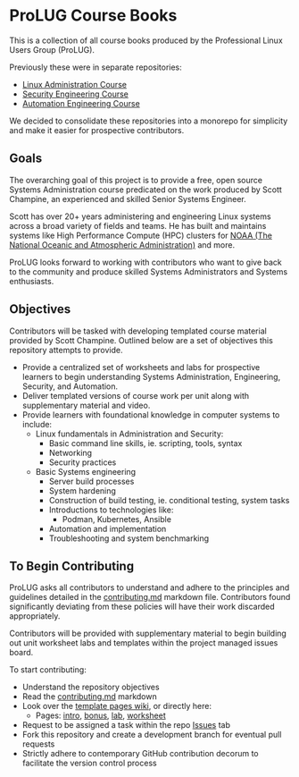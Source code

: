 # ProLUG Course Books

This is a collection of all course books produced by the Professional Linux Users Group (ProLUG).

Previously these were in separate repositories:

- [Linux Administration Course](https://github.com/ProfessionalLinuxUsersGroup/lac)
- [Security Engineering Course](https://github.com/ProfessionalLinuxUsersGroup/psc)
- [Automation Engineering Course](https://github.com/ProfessionalLinuxUsersGroup/pcae)

We decided to consolidate these repositories into a monorepo for simplicity and make it easier for prospective contributors.

## Goals

The overarching goal of this project is to provide a free, open source Systems Administration course
predicated on the work produced by Scott Champine, an experienced and skilled Senior Systems Engineer.

Scott has over 20+ years administering and engineering Linux systems across a broad variety of
fields and teams. He has built and maintains systems like High Performance Compute (HPC) clusters
for [NOAA (The National Oceanic and Atmospheric Administration)](https://www.noaa.gov/) and more.

ProLUG looks forward to working with contributors who want to give back to the community and produce
skilled Systems Administrators and Systems enthusiasts.

## Objectives

Contributors will be tasked with developing templated course material provided by Scott Champine.
Outlined below are a set of objectives this repository attempts to provide.

- Provide a centralized set of worksheets and labs for prospective learners to begin understanding Systems Administration,
  Engineering, Security, and Automation.
- Deliver templated versions of course work per unit along with supplementary material and video.
- Provide learners with foundational knowledge in computer systems to include:
  - Linux fundamentals in Administration and Security:
    - Basic command line skills, ie. scripting, tools, syntax
    - Networking
    - Security practices
  - Basic Systems engineering
    - Server build processes
    - System hardening
    - Construction of build testing, ie. conditional testing, system tasks
    - Introductions to technologies like:
      - Podman, Kubernetes, Ansible
    - Automation and implementation
    - Troubleshooting and system benchmarking

## To Begin Contributing

ProLUG asks all contributors to understand and adhere to the principles and guidelines detailed
in the [contributing.md](https://github.com/ProfessionalLinuxUsersGroup/course-books/blob/main/src/contributing.md) markdown file.
Contributors found significantly deviating from these policies will have their work discarded appropriately.

Contributors will be provided with supplementary material to begin building out unit worksheet labs
and templates within the project managed issues board.

To start contributing:

- Understand the repository objectives
- Read the [contributing.md](https://github.com/ProfessionalLinuxUsersGroup/course-books/blob/main/src/contributing.md) markdown
- Look over the [template pages wiki](https://github.com/ProfessionalLinuxUsersGroup/course-books/wiki), or directly here:
  - Pages: [intro](https://github.com/ProfessionalLinuxUsersGroup/course-books/blob/main/ref/intro.md),
    [bonus](https://github.com/ProfessionalLinuxUsersGroup/course-books/blob/main/ref/ub.md),
    [lab](https://github.com/ProfessionalLinuxUsersGroup/course-books/blob/main/ref/ulab.md),
    [worksheet](https://github.com/ProfessionalLinuxUsersGroup/course-books/blob/main/ref/uws.md)
- Request to be assigned a task within the repo [Issues](https://github.com/ProfessionalLinuxUsersGroup/course-books/issues) tab
- Fork this repository and create a development branch for eventual pull requests
- Strictly adhere to contemporary GitHub contribution decorum to facilitate the version control process
